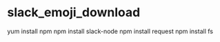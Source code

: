 # slack_emoji_download


 yum install npm
 npm install slack-node
 npm install request
 npm install fs
